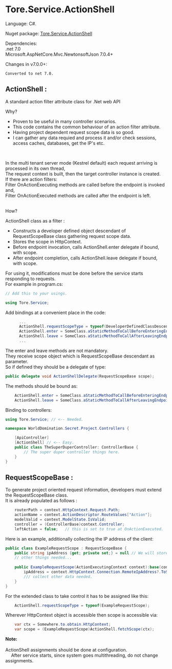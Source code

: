 # Tore.Service.ActionShell

Language: C#.

Nuget package: [Tore.Service.ActionShell](https://www.nuget.org/packages/Tore.Service.ActionShell/)

Dependencies: <br/>
.net 7.0<br/>
Microsoft.AspNetCore.Mvc.NewtonsoftJson 7.0.4+ <br/>

Changes in v7.0.0+:

    Converted to net 7.0.

## ActionShell :

A standard action filter attribute class for .Net web API <br/>

Why?<br/>

* Proven to be useful in many controller scenarios. 
* This code contains the common behaviour of an action filter attribute.
* Having project dependent request scope data is so good.
* I can gather any data requied and process it and/or check sessions, access caches, databases, get the IP's etc.
<br/>


In the multi tenant server mode (Kestrel default) each request arriving is processed in its own thread,<br/>
The request context is built, then the target controller instance is created.<br/>
If there are action filters:<br/>
Filter OnActionExecuting methods are called before the endpoint is invoked and,<br/>
Filter OnActionExecuted methods are called after the endpoint is left.<br/>
<br/>

How? <br/>

ActionShell class as a filter :<br/>

* Constructs a developer defined object descendant of RequestScopeBase class gathering request scope data.
* Stores the scope in HttpContext.
* Before endpoint invocation, calls ActionShell.enter delegate if bound, with scope.
* After endpoint completion, calls ActionShell.leave delegate if bound, with scope.

For using it, modifications must be done before the service starts responding to requests.<br/>
For example in program.cs:
```C#
// Add this to your usings.

using Tore.Service;

```

Add bindings at a convenient place in the code:

```C#
      ...
      ActionShell.requestScopeType = typeof(DeveloperDefinedClassDescendingFromRequestScopeBase);
      ActionShell.enter = SomeClass.aStaticMethodToCallBeforeEnteringEndpoint;
      ActionShell.leave = SomeClass.aStaticMethodToCallAfterLeavingEndpoint;
      ...
```

The enter and leave methods are not mandatory.<br/>
They receive scope object which is RequestScopeBase descendant as parameter.<br/>
So if defined they should be a delegate of type:
```C#
public delegate void ActionShellDelegate(RequestScopeBase scope);
```

The methods should be bound as:
```C#
    ActionShell.enter = SomeClass.aStaticMethodToCallBeforeEnteringEndpoint;
    ActionShell.leave = SomeClass.aStaticMethodToCallAfterLeavingEndpoint;
```

Binding to controllers:
```C#
using Tore.Service; // <-- Needed.

namespace WorldDomination.Secret.Project.Controllers {

    [ApiController]
    [ActionShell] // <-- Easy.
    public class TheSuperDuperController: ControllerBase {
        // The super duper controller things here.
    }
}
```

## RequestScopeBase :


To generate project oriented request information, developers must extend the RequestScopeBase class. <br/>
It is already populated as follows : <br/>

```C#
    routerPath = context.HttpContext.Request.Path;
    actionName = context.ActionDescriptor.RouteValues["Action"];
    modelValid = context.ModelState.IsValid;
    controller = (ControllerBase)context.Controller;
    leftAction = false;   // this is set to true at OnActionExecuted.
```

Here is an example, additionally collecting the IP address of the client:

```C#
public class ExampleRequestScope : RequestScopeBase {
    public string ipAddress {get; private set;} = null // We will store IP address of requester here.
    // other things needed...
    
    public ExampleRequestScope(ActionExecutingContext context):base(context){
        ipAddress = context.HttpContext.Connection.RemoteIpAddress?.ToString();
        /// collect other data needed.
    }
}
```
For the extended class to take control it has to be assigned like this: <br/>
```C#
    ActionShell.requestScopeType = typeof(ExampleRequestScope);
```

Wherever HttpContext object is accessible then scope is accessible via:
```C#
    var ctx = Somewhere.to.obtain.HttpContext;
    var scope = (ExampleRequestScope)ActionShell.fetchScope(ctx);
```


**Note:**<br/>
<br/>
ActionShell assignments should be done at configuration.<br/>
&emsp; After service starts, since system goes multithreading, do not change assignments.<br/>
